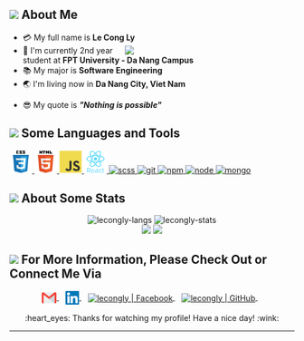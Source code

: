 ## <img src="https://raw.githubusercontent.com/nixin72/nixin72/master/wave.gif" width="50px"></img> About Me

- :credit_card: My full name is **Le Cong Ly** <img src="https://monophy.com/media/du3J3cXyzhj75IOgvA/monophy.gif" width="300" align="right"/>
- :school: I'm currently 2nd year student at **FPT University - Da Nang Campus**
- :books: My major is **Software Engineering**
- :earth_asia: I'm living now in **Da Nang City, Viet Nam**
<!-- - :sweat_smile: I'm a newbie in coding, know C and Java language. Now I'm focus on learning Web Development. -->
<!-- - :monocle_face: I'm interested in coding, sleeping, and playing game -->
- :sunglasses: My quote is ***"Nothing is possible"*** 
<!-- - :ok_hand: Fun fact: have problem :point_right: sleep, happy :point_right: sleep, sad :point_right: sleep ~~ everything :point_right: sleep -->



## <img src="https://media2.giphy.com/media/QssGEmpkyEOhBCb7e1/giphy.gif?cid=ecf05e47a0n3gi1bfqntqmob8g9aid1oyj2wr3ds3mg700bl&rid=giphy.gif" width="50px"> Some Languages and Tools
<p align="left">
  <a href="https://www.w3schools.com/css/" target="_blank" title ="CSS">
        <img src="https://raw.githubusercontent.com/devicons/devicon/master/icons/css3/css3-original-wordmark.svg"
            alt="css3" width="40" height="40" /> </a>
  <a href="https://www.w3.org/html/" target="_blank" title ="html"> <img
            src="https://raw.githubusercontent.com/devicons/devicon/master/icons/html5/html5-original-wordmark.svg"
            alt="html5" width="40" height="40" /> </a>
  <a href="https://developer.mozilla.org/en-US/docs/Web/JavaScript" target="_blank" title ="JavaScript"> <img
            src="https://raw.githubusercontent.com/devicons/devicon/master/icons/javascript/javascript-original.svg"
            alt="javascript" width="40" height="40" /> </a>
  <a href="https://reactjs.org/" target="_blank" title ="React.js"> <img
            src="https://raw.githubusercontent.com/devicons/devicon/master/icons/react/react-original-wordmark.svg"
            alt="react" width="40" height="40" /> </a>
  <a href="https://sass-lang.com/" target="_blank" title ="Scss"> <img
            src="https://cdn-icons-png.flaticon.com/512/5968/5968358.png"
            alt="scss" width="40" height="40" /> </a>
  <a href="https://git-scm.com/" target="_blank" title ="Scss"> <img
            src="https://encrypted-tbn0.gstatic.com/images?q=tbn:ANd9GcRcQaLfWgsguiSbK-KlIReE7K9QMZCyyxjOj20u5k95QdeuL_KPt8bzkNZ9PNXhZYUhFpE&usqp=CAU"
            alt="git" width="40" height="40" /> </a>
  <a href="https://npmjs.com/" target="_blank" title ="npm"> <img
            src="https://upload.wikimedia.org/wikipedia/commons/thumb/d/db/Npm-logo.svg/1200px-Npm-logo.svg.png"
            alt="npm" width="40" height="40" /> </a>
  <a href="https://nodejs.org/en/" target="_blank" title ="node"> <img
            src="https://bachasoftware.com/wp-content/uploads/elementor/thumbs/nodejslogo-p3zvdhaajh0bxurlgqp1gszveuzuf58gd4auf7uve8.png"
            alt="node" width="40" height="40" /> </a>
  <a href="https://www.mongodb.com/" target="_blank" title ="Mongo"> <img
            src="https://cdn.holistics.io/landing/other_data_sources/mongodb.png"
            alt="mongo" width="40" height="40" /> </a>
  
</p>

## <img src="https://media0.giphy.com/media/cNZqrH5IzOG0xrlWks/giphy.gif?cid=ecf05e47map255q427en9uprqc1sb0unjq5k4fnqg5pmhhs4&rid=giphy.gif&ct=s" width="50px"> About Some Stats
<div align="center">
<img height="150em" src="https://github-readme-stats.vercel.app/api/top-langs/?username=lecongly&layout=compact&show_icon=true&theme=algolia" alt="lecongly-langs"/>
<img height="150em" src="https://github-readme-stats.vercel.app/api/?username=lecongly&layout=compact&show_icon=true&theme=algolia" alt="lecongly-stats"/>
</div>
<div align="center">
  <img src="http://github-readme-streak-stats.herokuapp.com?user=lecongly&theme=algolia&background=0d1117&hide_border=true" />
  <img src="https://activity-graph.herokuapp.com/graph?username=lecongly&theme=react-dark"/>
</div>

## <img src='https://raw.githubusercontent.com/ShahriarShafin/ShahriarShafin/main/Assets/handshake.gif' width="80px"> For More Information, Please Check Out or Connect Me Via
<p align="center">
  <a href="mailto:lecongly.contact@gmail.com" >
    <img align="center" alt="lecongly | Gmail" width="26px" src="https://github.com/SatYu26/SatYu26/blob/master/Assets/Gmail.svg" />
  </a> &nbsp;&nbsp;
  
  <a href="https://www.linkedin.com/in/lecongly/" target="_blank">
    <img align="center" alt="lecongly | Linkedin" width="24px" src="https://github.com/SatYu26/SatYu26/blob/master/Assets/Linkedin.svg" />
  </a> &nbsp;&nbsp;
  
  <a href="https://www.facebook.com/IAmLCL" target="_blank">
      <img align="center" alt="lecongly | Facebook" width="24px" src="https://upload.wikimedia.org/wikipedia/en/thumb/0/04/Facebook_f_logo_%282021%29.svg/100px-Facebook_f_logo_%282021%29.svg.png" />
  </a> &nbsp;&nbsp;
  
  <a href="https://profile-summary-for-github.herokuapp.com/user/lecongly" target="_blank">
    <img align="center" alt="lecongly | GitHub" width="26px" src="https://upload.wikimedia.org/wikipedia/commons/thumb/a/ae/Github-desktop-logo-symbol.svg/1024px-Github-desktop-logo-symbol.svg.png" />
  </a> &nbsp;&nbsp;
<p> 

<div align="center">
  :heart_eyes: Thanks for watching my profile! Have a nice day! :wink: <br/>
</div>

------
